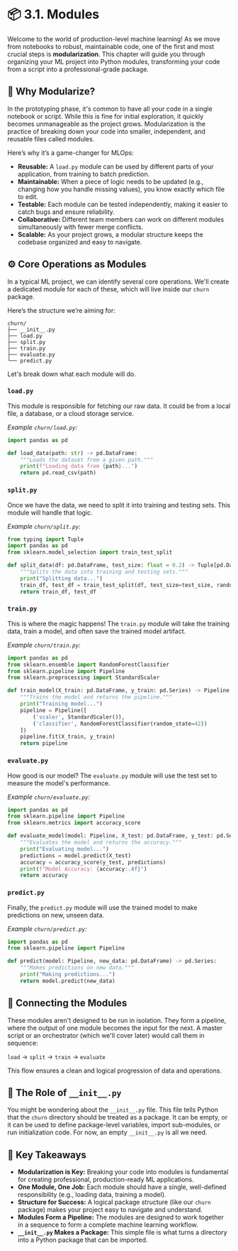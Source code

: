 # 📦 3.1. Modules

Welcome to the world of production-level machine learning! As we move from notebooks to robust, maintainable code, one of the first and most crucial steps is **modularization**. This chapter will guide you through organizing your ML project into Python modules, transforming your code from a script into a professional-grade package.

## 🤔 Why Modularize?

In the prototyping phase, it's common to have all your code in a single notebook or script. While this is fine for initial exploration, it quickly becomes unmanageable as the project grows. Modularization is the practice of breaking down your code into smaller, independent, and reusable files called modules.

Here’s why it’s a game-changer for MLOps:

-   **Reusable:** A `load.py` module can be used by different parts of your application, from training to batch prediction.
-   **Maintainable:** When a piece of logic needs to be updated (e.g., changing how you handle missing values), you know exactly which file to edit.
-   **Testable:** Each module can be tested independently, making it easier to catch bugs and ensure reliability.
-   **Collaborative:** Different team members can work on different modules simultaneously with fewer merge conflicts.
-   **Scalable:** As your project grows, a modular structure keeps the codebase organized and easy to navigate.

## ⚙️ Core Operations as Modules

In a typical ML project, we can identify several core operations. We'll create a dedicated module for each of these, which will live inside our `churn` package.

Here’s the structure we’re aiming for:

```
churn/
├── __init__.py
├── load.py
├── split.py
├── train.py
├── evaluate.py
└── predict.py
```

Let's break down what each module will do.

### `load.py`

This module is responsible for fetching our raw data. It could be from a local file, a database, or a cloud storage service.

*Example `churn/load.py`:*
```python
import pandas as pd

def load_data(path: str) -> pd.DataFrame:
    """Loads the dataset from a given path."""
    print(f"Loading data from {path}...")
    return pd.read_csv(path)
```

### `split.py`

Once we have the data, we need to split it into training and testing sets. This module will handle that logic.

*Example `churn/split.py`:*
```python
from typing import Tuple
import pandas as pd
from sklearn.model_selection import train_test_split

def split_data(df: pd.DataFrame, test_size: float = 0.2) -> Tuple[pd.DataFrame, pd.DataFrame]:
    """Splits the data into training and testing sets."""
    print("Splitting data...")
    train_df, test_df = train_test_split(df, test_size=test_size, random_state=42)
    return train_df, test_df
```

### `train.py`

This is where the magic happens! The `train.py` module will take the training data, train a model, and often save the trained model artifact.

*Example `churn/train.py`:*
```python
import pandas as pd
from sklearn.ensemble import RandomForestClassifier
from sklearn.pipeline import Pipeline
from sklearn.preprocessing import StandardScaler

def train_model(X_train: pd.DataFrame, y_train: pd.Series) -> Pipeline:
    """Trains the model and returns the pipeline."""
    print("Training model...")
    pipeline = Pipeline([
        ('scaler', StandardScaler()),
        ('classifier', RandomForestClassifier(random_state=42))
    ])
    pipeline.fit(X_train, y_train)
    return pipeline
```

### `evaluate.py`

How good is our model? The `evaluate.py` module will use the test set to measure the model's performance.

*Example `churn/evaluate.py`:*
```python
import pandas as pd
from sklearn.pipeline import Pipeline
from sklearn.metrics import accuracy_score

def evaluate_model(model: Pipeline, X_test: pd.DataFrame, y_test: pd.Series) -> float:
    """Evaluates the model and returns the accuracy."""
    print("Evaluating model...")
    predictions = model.predict(X_test)
    accuracy = accuracy_score(y_test, predictions)
    print(f"Model Accuracy: {accuracy:.4f}")
    return accuracy
```

### `predict.py`

Finally, the `predict.py` module will use the trained model to make predictions on new, unseen data.

*Example `churn/predict.py`:*
```python
import pandas as pd
from sklearn.pipeline import Pipeline

def predict(model: Pipeline, new_data: pd.DataFrame) -> pd.Series:
    """Makes predictions on new data."""
    print("Making predictions...")
    return model.predict(new_data)
```

## 🔗 Connecting the Modules

These modules aren't designed to be run in isolation. They form a pipeline, where the output of one module becomes the input for the next. A master script or an orchestrator (which we'll cover later) would call them in sequence:

`load` -> `split` -> `train` -> `evaluate`

This flow ensures a clean and logical progression of data and operations.

## 🐍 The Role of `__init__.py`

You might be wondering about the `__init__.py` file. This file tells Python that the `churn` directory should be treated as a package. It can be empty, or it can be used to define package-level variables, import sub-modules, or run initialization code. For now, an empty `__init__.py` is all we need.

## 🔑 Key Takeaways

-   **Modularization is Key:** Breaking your code into modules is fundamental for creating professional, production-ready ML applications.
-   **One Module, One Job:** Each module should have a single, well-defined responsibility (e.g., loading data, training a model).
-   **Structure for Success:** A logical package structure (like our `churn` package) makes your project easy to navigate and understand.
-   **Modules Form a Pipeline:** The modules are designed to work together in a sequence to form a complete machine learning workflow.
-   **`__init__.py` Makes a Package:** This simple file is what turns a directory into a Python package that can be imported.
